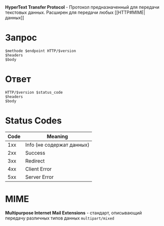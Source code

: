 **HyperText Transfer Protocol** - Протокол предназначенный для передачи текстовых данных. Расширен для передачи любых [[HTTP#MIME|данных]]

# Запрос
```
$methode $endpoint HTTP/$version
$headers
$body
```
# Ответ
```
HTTP/$version $status_code
$headers
$body
```

# Status Codes

| Code | Meaning                   |
|:---- | ------------------------- |
| 1xx  | Info (не содержат данных) |
| 2xx  | Success                   |
| 3xx  | Redirect                  |
| 4xx  | Client Error              |
| 5xx  | Server Error              |

# MIME
**Multipurpose Internet Mail Extensions** - стандарт, описывающий передачу различных типов данных `multipart/mixed`